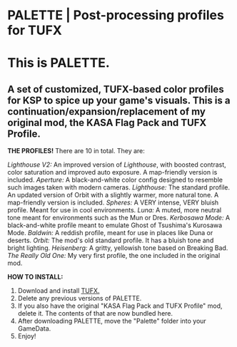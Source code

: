# PALETTE | Post-processing profiles for TUFX


# This is PALETTE.

## A set of customized, TUFX-based color profiles for KSP to spice up your game's visuals. This is a continuation/expansion/replacement of my original mod, the KASA Flag Pack and TUFX Profile.

 
**THE PROFILES!**
There are 10 in total. They are:

*Lighthouse V2:* An improved version of *Lighthouse*, with boosted contrast, color saturation and improved auto exposure. A map-friendly version is included.
*Aperture:* A black-and-white color config designed to resemble such images taken with modern cameras.
*Lighthouse:* The standard profile. An updated version of Orbit with a slightly warmer, more natural tone. A map-friendly version is included.
*Spheres:* A VERY intense, VERY bluish profile. Meant for use in cool environments.
*Luna:* A muted, more neutral tone meant for environments such as the Mun or Dres.
*Kerbosawa Mode:* A black-and-white profile meant to emulate Ghost of Tsushima's Kurosawa Mode.
*Baldwin:* A reddish profile, meant for use in places like Duna or deserts.
*Orbit:* The mod's old standard profile. It has a bluish tone and bright lighting.
*Heisenberg:* A gritty, yellowish tone based on Breaking Bad.
*The Really Old One:* My very first profile, the one included in the original mod.

**HOW TO INSTALL:**

1. Download and install [TUFX.](https://forum.kerbalspaceprogram.com/index.php?/topic/192212-19x-tufx-post-processing/)
2. Delete any previous versions of PALETTE.
3. If you also have the original "KASA Flag Pack and TUFX Profile" mod, delete it. The contents of that are now bundled here.
4. After downloading PALETTE, move the "Palette" folder into your GameData.
5. Enjoy!
